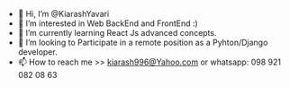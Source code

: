 - 👋 Hi, I’m @KiarashYavari
- 👀 I’m interested in Web BackEnd and FrontEnd :)
- 🌱 I’m currently learning React Js advanced concepts.
- 💞️ I’m looking to Participate in a remote position as a Pyhton/Django developer.
- 📫 How to reach me >> kiarash996@Yahoo.com or whatsapp: 098 921 082 08 63

<!---
KiarashYavari/KiarashYavari is a ✨ special ✨ repository because its `README.md` (this file) appears on your GitHub profile.
You can click the Preview link to take a look at your changes.
--->
